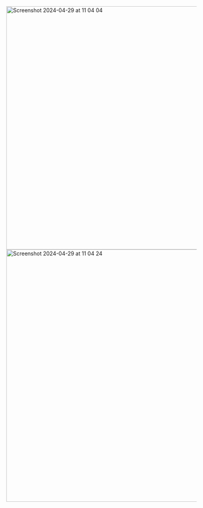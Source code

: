 <img width="642" alt="Screenshot 2024-04-29 at 11 04 04" src="https://github.com/denitsanp/the-zone-app/assets/150515604/8ba86e06-81fd-4b15-ab20-d2f718e58398">

<img width="666" alt="Screenshot 2024-04-29 at 11 04 24" src="https://github.com/denitsanp/the-zone-app/assets/150515604/41ffeed7-42e6-41d1-a427-aece3d65a225">
